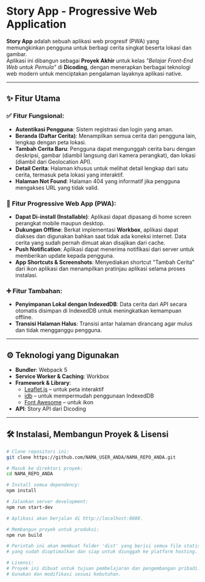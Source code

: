 # Story App - Progressive Web Application

**Story App** adalah sebuah aplikasi web progresif (PWA) yang memungkinkan pengguna untuk berbagi cerita singkat beserta lokasi dan gambar.  
Aplikasi ini dibangun sebagai **Proyek Akhir** untuk kelas _"Belajar Front-End Web untuk Pemula"_ di **Dicoding**, dengan menerapkan berbagai teknologi web modern untuk menciptakan pengalaman layaknya aplikasi native.

---

## ✨ Fitur Utama

### ✅ Fitur Fungsional:

- **Autentikasi Pengguna**: Sistem registrasi dan login yang aman.
- **Beranda (Daftar Cerita)**: Menampilkan semua cerita dari pengguna lain, lengkap dengan peta lokasi.
- **Tambah Cerita Baru**: Pengguna dapat mengunggah cerita baru dengan deskripsi, gambar (diambil langsung dari kamera perangkat), dan lokasi (diambil dari Geolocation API).
- **Detail Cerita**: Halaman khusus untuk melihat detail lengkap dari satu cerita, termasuk peta lokasi yang interaktif.
- **Halaman Not Found**: Halaman 404 yang informatif jika pengguna mengakses URL yang tidak valid.

### 📱 Fitur Progressive Web App (PWA):

- **Dapat Di-install (Installable)**: Aplikasi dapat dipasang di home screen perangkat mobile maupun desktop.
- **Dukungan Offline**: Berkat implementasi **Workbox**, aplikasi dapat diakses dan digunakan bahkan saat tidak ada koneksi internet. Data cerita yang sudah pernah dimuat akan disajikan dari cache.
- **Push Notification**: Aplikasi dapat menerima notifikasi dari server untuk memberikan update kepada pengguna.
- **App Shortcuts & Screenshots**: Menyediakan shortcut "Tambah Cerita" dari ikon aplikasi dan menampilkan pratinjau aplikasi selama proses instalasi.

### ➕ Fitur Tambahan:

- **Penyimpanan Lokal dengan IndexedDB**: Data cerita dari API secara otomatis disimpan di IndexedDB untuk meningkatkan kemampuan offline.
- **Transisi Halaman Halus**: Transisi antar halaman dirancang agar mulus dan tidak mengganggu pengguna.

---

## ⚙️ Teknologi yang Digunakan

- **Bundler**: Webpack 5
- **Service Worker & Caching**: Workbox
- **Framework & Library**:
  - [Leaflet.js](https://leafletjs.com/) – untuk peta interaktif
  - [idb](https://github.com/jakearchibald/idb) – untuk mempermudah penggunaan IndexedDB
  - [Font Awesome](https://fontawesome.com/) – untuk ikon
- **API**: Story API dari Dicoding

---

## 🛠️ Instalasi, Membangun Proyek & Lisensi

```bash
# Clone repositori ini:
git clone https://github.com/NAMA_USER_ANDA/NAMA_REPO_ANDA.git

# Masuk ke direktori proyek:
cd NAMA_REPO_ANDA

# Install semua dependency:
npm install

# Jalankan server development:
npm run start-dev

# Aplikasi akan berjalan di http://localhost:8080.

# Membangun proyek untuk produksi:
npm run build

# Perintah ini akan membuat folder 'dist' yang berisi semua file statis
# yang sudah dioptimalkan dan siap untuk diunggah ke platform hosting.

# Lisensi:
# Proyek ini dibuat untuk tujuan pembelajaran dan pengembangan pribadi.
# Gunakan dan modifikasi sesuai kebutuhan.
```
